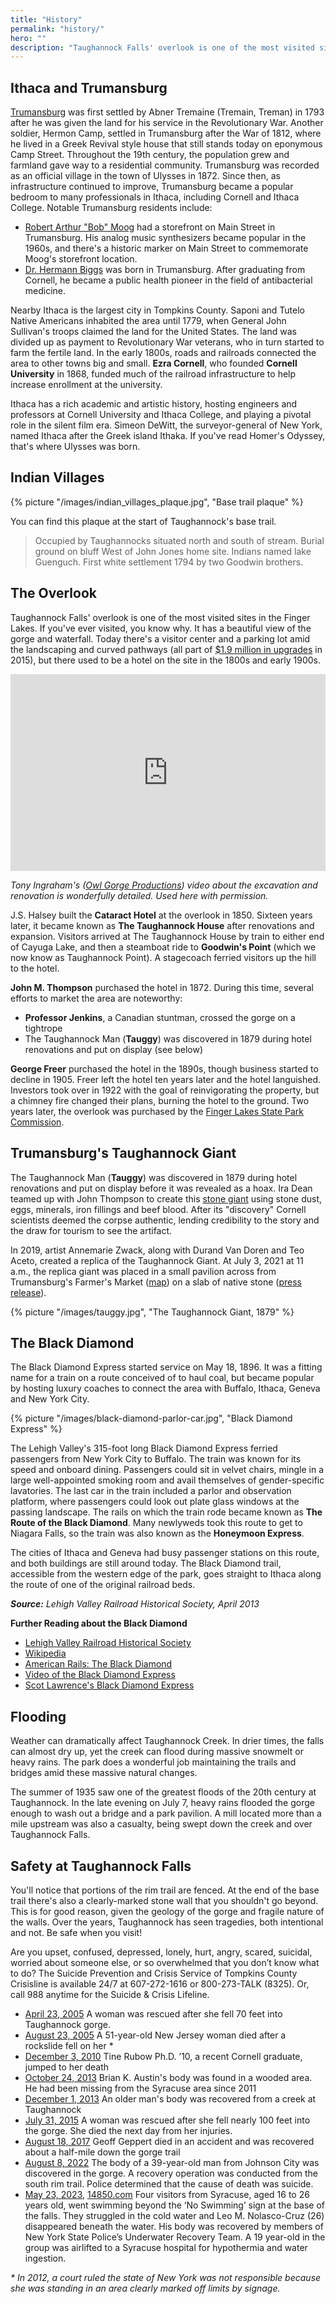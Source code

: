 ```yaml
---
title: "History"
permalink: "history/"
hero: ""
description: "Taughannock Falls' overlook is one of the most visited sites in the Finger Lakes. There's so much more to learn about the history of the park and the surrounding area, though."
---
```


## Ithaca and Trumansburg

[Trumansburg](https://en.wikipedia.org/wiki/Trumansburg,_New_York) was first settled by Abner Tremaine (Tremain, Treman) in 1793 after he was given the land for his service in the Revolutionary War. Another soldier, Hermon Camp, settled in Trumansburg after the War of 1812, where he lived in a Greek Revival style house that still stands today on eponymous Camp Street. Throughout the 19th century, the population grew and farmland gave way to a residential community. Trumansburg was recorded as an official village in the town of Ulysses in 1872. Since then, as infrastructure continued to improve, Trumansburg became a popular bedroom to many professionals in Ithaca, including Cornell and Ithaca College. Notable Trumansburg residents include:

- [Robert Arthur "Bob" Moog](https://en.wikipedia.org/wiki/Robert_Moog) had a storefront on Main Street in Trumansburg. His analog music synthesizers became popular in the 1960s, and there's a historic marker on Main Street to commemorate Moog's storefront location.
- [Dr. Hermann Biggs](https://en.wikipedia.org/wiki/Hermann_Biggs) was born in Trumansburg. After graduating from Cornell, he became a public health pioneer in the field of antibacterial medicine.

Nearby Ithaca is the largest city in Tompkins County. Saponi and Tutelo Native Americans inhabited the area until 1779, when General John Sullivan's troops claimed the land for the United States. The land was divided up as payment to Revolutionary War veterans, who in turn started to farm the fertile land. In the early 1800s, roads and railroads connected the area to other towns big and small. **Ezra Cornell**, who founded **Cornell University** in 1868, funded much of the railroad infrastructure to help increase enrollment at the university.

Ithaca has a rich academic and artistic history, hosting engineers and professors at Cornell University and Ithaca College, and playing a pivotal role in the silent film era. Simeon DeWitt, the surveyor-general of New York, named Ithaca after the Greek island Ithaka. If you've read Homer's Odyssey, that's where Ulysses was born.

## Indian Villages

{% picture "/images/indian_villages_plaque.jpg", "Base trail plaque" %}

You can find this plaque at the start of Taughannock's base trail.

> Occupied by Taughannocks situated north and south of stream. Burial ground on bluff West of John Jones home site. Indians named lake Guenguch. First white settlement 1794 by two Goodwin brothers.

## The Overlook

Taughannock Falls' overlook is one of the most visited sites in the Finger Lakes. If you've ever visited, you know why. It has a beautiful view of the gorge and waterfall. Today there's a visitor center and a parking lot amid the landscaping and curved pathways (all part of [$1.9 million in upgrades](https://www.governor.ny.gov/news/governor-announces-completion-19-million-transformation-taughannock-falls-state-park-overlook) in 2015), but there used to be a hotel on the site in the 1800s and early 1900s.

<iframe width="100%" height="315" src="https://www.youtube.com/embed/nEH0q5_9Iag?start=401" frameborder="0" allow="accelerometer; autoplay; clipboard-write; encrypted-media; gyroscope; picture-in-picture" allowfullscreen></iframe>

_Tony Ingraham's ([Owl Gorge Productions](http://owlgorge.com)) video about the excavation and renovation is wonderfully detailed. Used here with permission._

J.S. Halsey built the **Cataract Hotel** at the overlook in 1850. Sixteen years later, it became known as **The Taughannock House** after renovations and expansion. Visitors arrived at The Taughannock House by train to either end of Cayuga Lake, and then a steamboat ride to **Goodwin's Point** (which we now know as Taughannock Point). A stagecoach ferried visitors up the hill to the hotel.

**John M. Thompson** purchased the hotel in 1872. During this time, several efforts to market the area are noteworthy:

- **Professor Jenkins**, a Canadian stuntman, crossed the gorge on a tightrope
- The Taughannock Man (**Tauggy**) was discovered in 1879 during hotel renovations and put on display (see below)

**George Freer** purchased the hotel in the 1890s, though business started to decline in 1905. Freer left the hotel ten years later and the hotel languished. Investors took over in 1922 with the goal of reinvigorating the property, but a chimney fire changed their plans, burning the hotel to the ground. Two years later, the overlook was purchased by the [Finger Lakes State Park Commission](https://en.wikipedia.org/wiki/New_York_State_Office_of_Parks,_Recreation_and_Historic_Preservation).

## Trumansburg's Taughannock Giant

The Taughannock Man (**Tauggy**) was discovered in 1879 during hotel renovations and put on display before it was revealed as a hoax. Ira Dean teamed up with John Thompson to create this [stone giant](https://www.tompkinsweekly.com/articles/a-look-back-at-home-grown-hoax-the-taughannock-giant/) using stone dust, eggs, minerals, iron fillings and beef blood. After its "discovery" Cornell scientists deemed the corpse authentic, lending credibility to the story and the draw for tourism to see the artifact.

In 2019, artist Annemarie Zwack, along with Durand Van Doren and Teo Aceto, created a replica of the Taughannock Giant. At July 3, 2021 at 11 a.m., the replica giant was placed in a small pavilion across from Trumansburg's Farmer's Market ([map](https://goo.gl/maps/BGpK1a4Q2apnGRq58)) on a slab of native stone ([press release](/static/img/taughannock-giant-press-release.png)).

{% picture "/images/tauggy.jpg", "The Taughannock Giant, 1879" %}

## The Black Diamond

The Black Diamond Express started service on May 18, 1896. It was a fitting name for a train on a route conceived of to haul coal, but became popular by hosting luxury coaches to connect the area with Buffalo, Ithaca, Geneva and New York City.

{% picture "/images/black-diamond-parlor-car.jpg", "Black Diamond Express" %}

The Lehigh Valley's 315-foot long Black Diamond Express ferried passengers from New York City to Buffalo. The train was known for its speed and onboard dining. Passengers could sit in velvet chairs, mingle in a large well-appointed smoking room and avail themselves of gender-specific lavatories. The last car in the train included a parlor and observation platform, where passengers could look out plate glass windows at the passing landscape. The rails on which the train rode became known as **The Route of the Black Diamond**. Many newlyweds took this route to get to Niagara Falls, so the train was also known as the **Honeymoon Express**.

The cities of Ithaca and Geneva had busy passenger stations on this route, and both buildings are still around today. The Black Diamond trail, accessible from the western edge of the park, goes straight to Ithaca along the route of one of the original railroad beds.

_**Source:** Lehigh Valley Railroad Historical Society, April 2013_

**Further Reading about the Black Diamond**

- [Lehigh Valley Railroad Historical Society](http://www.lvrrhs.org/history)
- [Wikipedia](<https://en.wikipedia.org/wiki/Black_Diamond_(train)>)
- [American Rails: The Black Diamond](https://www.american-rails.com/black-diamond.html)
- [Video of the Black Diamond Express](https://www.youtube.com/watch?v=vmq3Ju9s-g0)
- [Scot Lawrence's Black Diamond Express](https://scotlawrence.github.io/BDE1896/index.html)

## Flooding

Weather can dramatically affect Taughannock Creek. In drier times, the falls can almost dry up, yet the creek can flood during massive snowmelt or heavy rains. The park does a wonderful job maintaining the trails and bridges amid these massive natural changes.

The summer of 1935 saw one of the greatest floods of the 20th century at Taughannock. In the late evening on July 7, heavy rains flooded the gorge enough to wash out a bridge and a park pavilion. A mill located more than a mile upstream was also a casualty, being swept down the creek and over Taughannock Falls.

## Safety at Taughannock Falls

You'll notice that portions of the rim trail are fenced. At the end of the base trail there's also a clearly-marked stone wall that you shouldn't go beyond. This is for good reason, given the geology of the gorge and fragile nature of the walls. Over the years, Taughannock has seen tragedies, both intentional and not. Be safe when you visit!

Are you upset, confused, depressed, lonely, hurt, angry, scared, suicidal, worried about someone else, or so overwhelmed that you don’t know what to do? The Suicide Prevention and Crisis Service of Tompkins County Crisisline is available 24/7 at 607-272-1616 or 800-273-TALK (8325). Or, call 988 anytime for the Suicide & Crisis Lifeline.

- [April 23, 2005](http://naturalhighs.net/waterfalls/danger1.htm) A woman was rescued after she fell 70 feet into Taughannock gorge.
- [August 23, 2005](https://www.syracuse.com/news/index.ssf/2012/06/state_not_responsible_for_deat.html) A 51-year-old New Jersey woman died after a rockslide fell on her \*
- [December 3, 2010](http://cornellsun.com/2010/12/03/body-of-recent-alumna-recovered-from-taughannock-falls) Tine Rubow Ph.D. ’10, a recent Cornell graduate, jumped to her death
- [October 24, 2013](http://cnycentral.com/news/local/police-say-body-found-in-tompkins-county-is-missing-syracuse-man) Brian K. Austin's body was found in a wooded area. He had been missing from the Syracuse area since 2011
- [December 1, 2013](https://www.syracuse.com/news/index.ssf/2013/12/body_pulled_from_creek_in_state_park_in_tompkins_county.html) An older man's body was recovered from a creek at Taughannock
- [July 31, 2015](https://ithacavoice.com/2015/08/emergency-crews-called-to-taughannock-falls-state-park-after-person-falls-off-cliff) A woman was rescued after she fell nearly 100 feet into the gorge. She died the next day from her injuries.
- [August 18, 2017](https://www.haverfordathletics.com/sports/mlax/2016-17/releases/20170821hu59xw) Geoff Geppert died in an accident and was recovered about a half-mile down the gorge trail
- [August 8, 2022](https://ithacavoice.com/2022/08/body-found-in-taughannock-falls-gorge-investigation-begins) The body of a 39-year-old man from Johnson City was discovered in the gorge. A recovery operation was conducted from the south rim trail. Police determined that the cause of death was suicide.
- [May 23, 2023](https://www.syracuse.com/crime/2023/05/one-syracuse-man-dead-one-airlifted-after-drowning-at-taughannock-falls-troopers-say.html), [14850.com](https://www.14850.com/052431779-taughannock-drowning-2305/) Four visitors from Syracuse, aged 16 to 26 years old, went swimming beyond the ‘No Swimming’ sign at the base of the falls. They struggled in the cold water and Leo M. Nolasco-Cruz (26) disappeared beneath the water. His body was recovered by members of New York State Police’s Underwater Recovery Team. A 19 year-old in the group was airlifted to a Syracuse hospital for hypothermia and water ingestion.

_\* In 2012, a court ruled the state of New York was not responsible because she was standing in an area clearly marked off limits by signage._
